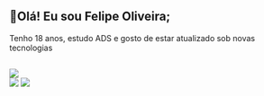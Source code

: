 ## 🚀Olá! Eu sou Felipe Oliveira;
Tenho 18 anos, estudo ADS e gosto de estar atualizado sob novas tecnologias
 ##
 <img src="https://github-readme-stats.vercel.app/api?username=felipeollveira&theme=blue-green">
 
 <div>
  <a href="https://www.linkedin.com/in/ollveira/" target="_blank"><img src="https://img.shields.io/badge/LinkedIn-0077B5?style=for-the-badge&logo=linkedin&logoColor=white" target="_blank"></a>
  <a href=https://www.instagram.com/_fejesuus/" target="_blank"><img src="https://img.shields.io/badge/Instagram-E4405F?style=for-the-badge&logo=instagram&logoColor=white" target="_blank"></a>
 </div>

